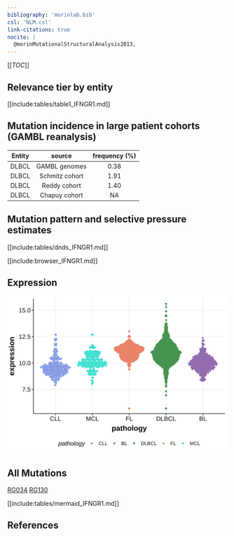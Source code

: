 ```yaml
---
bibliography: 'morinlab.bib'
csl: 'NLM.csl'
link-citations: true
nocite: |
  @morinMutationalStructuralAnalysis2013, 
---
```

[[_TOC_]]


## Relevance tier by entity

[[include:tables/table1_IFNGR1.md]]

## Mutation incidence in large patient cohorts (GAMBL reanalysis)

|Entity|source        |frequency (%)|
|:------:|:--------------:|:-------------:|
|DLBCL |GAMBL genomes |0.38         |
|DLBCL |Schmitz cohort|1.91         |
|DLBCL |Reddy cohort  |1.40         |
|DLBCL |Chapuy cohort |  NA         |

## Mutation pattern and selective pressure estimates

[[include:tables/dnds_IFNGR1.md]]




[[include:browser_IFNGR1.md]]

## Expression
![](images/gene_expression/IFNGR1_by_pathology.svg)
<!-- ORIGIN: morinMutationalStructuralAnalysis2013 -->
<!-- DLBCL: morinMutationalStructuralAnalysis2013 -->

## All Mutations

[RG034](https://www.bcgsc.ca/downloads/morinlab/GAMBL/Morin_2013/RG034.html)
[RG130](https://www.bcgsc.ca/downloads/morinlab/GAMBL/Morin_2013/RG130.html)

[[include:tables/mermaid_IFNGR1.md]]

## References

